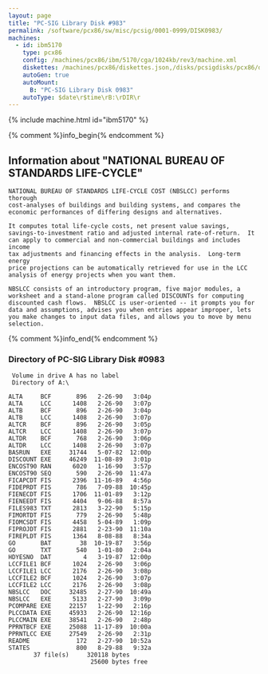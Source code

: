 ```yaml
---
layout: page
title: "PC-SIG Library Disk #983"
permalink: /software/pcx86/sw/misc/pcsig/0001-0999/DISK0983/
machines:
  - id: ibm5170
    type: pcx86
    config: /machines/pcx86/ibm/5170/cga/1024kb/rev3/machine.xml
    diskettes: /machines/pcx86/diskettes.json,/disks/pcsigdisks/pcx86/diskettes.json
    autoGen: true
    autoMount:
      B: "PC-SIG Library Disk 0983"
    autoType: $date\r$time\rB:\rDIR\r
---
```


{% include machine.html id="ibm5170" %}

{% comment %}info_begin{% endcomment %}

## Information about "NATIONAL BUREAU OF STANDARDS LIFE-CYCLE"

    NATIONAL BUREAU OF STANDARDS LIFE-CYCLE COST (NBSLCC) performs thorough
    cost-analyses of buildings and building systems, and compares the
    economic performances of differing designs and alternatives.
    
    It computes total life-cycle costs, net present value savings,
    savings-to-investment ratio and adjusted internal rate-of-return.  It
    can apply to commercial and non-commercial buildings and includes income
    tax adjustments and financing effects in the analysis.  Long-term energy
    price projections can be automatically retrieved for use in the LCC
    analysis of energy projects when you want them.
    
    NBSLCC consists of an introductory program, five major modules, a
    worksheet and a stand-alone program called DISCOUNTs for computing
    discounted cash flows.  NBSLCC is user-oriented -- it prompts you for
    data and assumptions, advises you when entries appear improper, lets
    you make changes to input data files, and allows you to move by menu
    selection.
{% comment %}info_end{% endcomment %}


### Directory of PC-SIG Library Disk #0983

     Volume in drive A has no label
     Directory of A:\

    ALTA     BCF       896   2-26-90   3:04p
    ALTA     LCC      1408   2-26-90   3:07p
    ALTB     BCF       896   2-26-90   3:04p
    ALTB     LCC      1408   2-26-90   3:07p
    ALTCR    BCF       896   2-26-90   3:05p
    ALTCR    LCC      1408   2-26-90   3:07p
    ALTDR    BCF       768   2-26-90   3:06p
    ALTDR    LCC      1408   2-26-90   3:07p
    BASRUN   EXE     31744   5-07-82  12:00p
    DISCOUNT EXE     46249  11-08-89   3:01p
    ENCOST90 RAN      6020   1-16-90   3:57p
    ENCOST90 SEQ       590   2-26-90  11:47a
    FICAPCDT FIS      2396  11-16-89   4:56p
    FIDEPRDT FIS       786   7-09-88  10:45p
    FIENECDT FIS      1706  11-01-89   3:12p
    FIENEEDT FIS      4404   9-06-88   8:57a
    FILES983 TXT      2813   3-22-90   5:15p
    FIMORTDT FIS       779   2-26-90   5:48p
    FIOMCSDT FIS      4458   5-04-89   1:09p
    FIPROJDT FIS      2881   2-23-90  11:10a
    FIREPLDT FIS      1364   8-08-88   8:34a
    GO       BAT        38  10-19-87   3:56p
    GO       TXT       540   1-01-80   2:04a
    HDYESNO  DAT         4   3-19-87  12:00p
    LCCFILE1 BCF      1024   2-26-90   3:06p
    LCCFILE1 LCC      2176   2-26-90   3:08p
    LCCFILE2 BCF      1024   2-26-90   3:07p
    LCCFILE2 LCC      2176   2-26-90   3:08p
    NBSLCC   DOC     32485   2-27-90  10:49a
    NBSLCC   EXE      5133   2-27-90   3:09p
    PCOMPARE EXE     22157   1-22-90   2:16p
    PLCCDATA EXE     45933   2-26-90  12:16p
    PLCCMAIN EXE     38541   2-26-90   2:48p
    PPRNTBCF EXE     25088  11-17-89  10:00a
    PPRNTLCC EXE     27549   2-26-90   2:31p
    README             172   2-27-90  10:52a
    STATES             800   8-29-88   9:32a
           37 file(s)     320118 bytes
                           25600 bytes free
